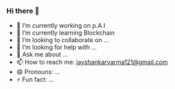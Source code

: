 ### Hi there 👋



- 🔭 I’m currently working on p.A.I
- 🌱 I’m currently learning Blockchain
- 👯 I’m looking to collaborate on ...
- 🤔 I’m looking for help with ...
- 💬 Ask me about ...
- 📫 How to reach me: jayshankarvarma121@gmail.com
- 😄 Pronouns: ...
- ⚡ Fun fact: ...
